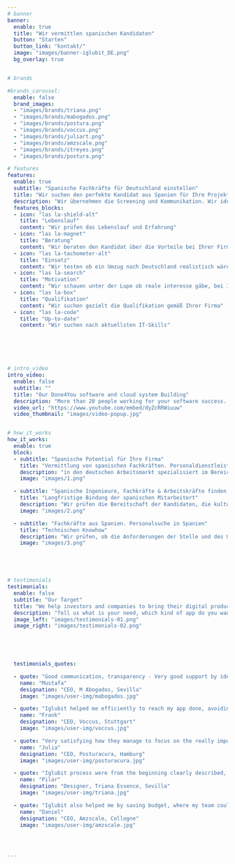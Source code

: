 ```yaml
---
# banner
banner:
  enable: true
  title: "Wir vermittlen spanischen Kandidaten"
  button: "Starten"
  button_link: "kontakt/"
  image: "images/banner-iglubit_DE.png"
  bg_overlay: true


# brands

#brands_carousel:
  enable: false
  brand_images:
  - "images/brands/triana.png"
  - "images/brands/mabogados.png"
  - "images/brands/postura.png"
  - "images/brands/voccus.png"
  - "images/brands/juliart.png"
  - "images/brands/amzscale.png"
  - "images/brands/itreyes.png"
  - "images/brands/postura.png"

# features
features:
  enable: true
  subtitle: "Spanische Fachkräfte für Deutschland einstellen"
  title: "Wir suchen den perfekte Kandidat aus Spanien für Ihre Projektteam"
  description: "Wir übernehmen die Screening und Kommunikation. Wir identifizieren die richtige Qualifikation und Charisma des Kandidaten für Ihre Projektteam"
  features_blocks:
  - icon: "las la-shield-alt"
    title: "Lebenslauf"
    content: "Wir prüfen das Lebenslauf und Erfahrung"
  - icon: "las la-magnet"
    title: "Beratung"
    content: "Wir beraten den Kandidat über die Vorteile bei Ihrer Firma zu arbeiten"
  - icon: "las la-tachometer-alt"
    title: "Einsatz"
    content: "Wir testen ob ein Umzug nach Deutschland realistisch wäre"
  - icon: "las la-search"
    title: "Motivation"
    content: "Wir schauen unter der Lupe ob reale interesse gäbe, bei Ihnen zu arbeiten"
  - icon: "las la-box"
    title: "Qualifikation"
    content: "Wir suchen gezielt die Qualifikation gemäß Ihrer Firma"
  - icon: "las la-code"
    title: "Up-to-date"
    content: "Wir suchen nach aktuellsten IT-Skills"






# intro_video
intro_video:   
  enable: false
  subtitle: ""
  title: "Our Done4You software and cloud system Building"
  description: "More than 20 people working for your software success. Counting on the needed infrastructure for solving efficiently the demand on technology research, building protype, application reviews, tests, release kick off and future monitoring"
  video_url: "https://www.youtube.com/embed/dyZcRRWiuuw"
  video_thumbnail: "images/video-popup.jpg"


# how_it_works
how_it_works:   
  enable: true
  block:
  - subtitle: "Spanische Potential für Ihre Firma"
    title: "Vermittlung von spanischen Fachkräften. Personaldienstleister für spanische Fachkräfte"
    description: "in den deutschen Arbeitsmarkt spezialisiert im Bereich Industrie, Consulting und Services."
    image: "images/1.png"

  - subtitle: "Spanische Ingenieure, Fachkräfte & Arbeitskräfte finden. Tolle Ergänzung für Ihres Teams"
    title: "Langfristige Bindung der spanischen Mitarbeitert"
    description: "Wir prüfen die Bereitschaft der Kandidaten, die kulturelle Distanzen zu überbrücken und die deutsche Arbeits- und Denkweise zu verstehen."
    image: "images/2.png"

  - subtitle: "Fachkräfte aus Spanien. Personalsuche in Spanien"
    title: "Technischen Knowhow"
    description: "Wir prüfen, ob die Anforderungen der Stelle und des Unternehmens wirklich mit den Kenntnissen, Fähigkeiten und dem Potenzial des Bewerbers übereinstimmen."
    image: "images/3.png"





# testimonials
testimonials:   
  enable: false
  subtitle: "Our Target"
  title: "We help investors and companies to bring their digital product to the next level"
  description: "Tell us what is your need, which kind of app do you want in principle, and what exactly your software must do. We will look the precise technology, the right skills and the minimum budget for that"
  image_left: "images/testimonials-01.png"
  image_right: "images/testimonials-02.png"
  



  
  testimonials_quotes:

  - quote: "Good communication, transparency - Very good support by identifying possible app deployment issues and UX low performances"
    name: "Mustafa"
    designation: "CEO, M Abogados, Sevilla"
    image: "images/user-img/mabogados.jpg"

  - quote: "Iglubit helped me efficiently to reach my app done, avoiding mistakes during the research process and keeping in mind the right tech for the usability target"
    name: "Frank"
    designation: "CEO, Voccus, Stuttgart"
    image: "images/user-img/voccus.jpg"

  - quote: "Very satisfying how they manage to focus on the really important steps to bring and develop my website done through a very fast framework"
    name: "Julia"
    designation: "CEO, Posturacura, Hamburg"
    image: "images/user-img/posturacura.jpg"

  - quote: "Iglubit process were from the beginning clearly described, clarifying the steps and what must be reviewed for the right monitoring of an ecommerce app"
    name: "Pilar"
    designation: "Designer, Triana Essence, Sevilla"
    image: "images/user-img/triana.jpg"

  - quote: "Iglubit also helped me by saving budget, where my team could spare workload and budget, even before the app to be built"
    name: "Daniel"
    designation: "CEO, Amzscale, Collogne"
    image: "images/user-img/amzscale.jpg"




---
```




